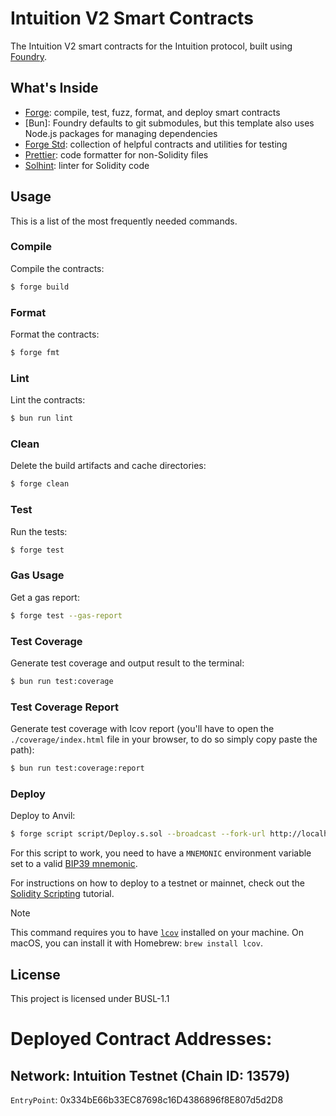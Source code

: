 # Intuition V2 Smart Contracts

The Intuition V2 smart contracts for the Intuition protocol, built using [Foundry](https://book.getfoundry.sh/).

## What's Inside

- [Forge](https://github.com/foundry-rs/foundry/blob/master/forge): compile, test, fuzz, format, and deploy smart
  contracts
- [Bun]: Foundry defaults to git submodules, but this template also uses Node.js packages for managing dependencies
- [Forge Std](https://github.com/foundry-rs/forge-std): collection of helpful contracts and utilities for testing
- [Prettier](https://github.com/prettier/prettier): code formatter for non-Solidity files
- [Solhint](https://github.com/protofire/solhint): linter for Solidity code

## Usage

This is a list of the most frequently needed commands.

### Compile

Compile the contracts:

```sh
$ forge build
```

### Format

Format the contracts:

```sh
$ forge fmt
```

### Lint

Lint the contracts:

```sh
$ bun run lint
```

### Clean

Delete the build artifacts and cache directories:

```sh
$ forge clean
```

### Test

Run the tests:

```sh
$ forge test
```

### Gas Usage

Get a gas report:

```sh
$ forge test --gas-report
```

### Test Coverage

Generate test coverage and output result to the terminal:

```sh
$ bun run test:coverage
```

### Test Coverage Report

Generate test coverage with lcov report (you'll have to open the `./coverage/index.html` file in your browser, to do so
simply copy paste the path):

```sh
$ bun run test:coverage:report
```

### Deploy

Deploy to Anvil:

```sh
$ forge script script/Deploy.s.sol --broadcast --fork-url http://localhost:8545
```

For this script to work, you need to have a `MNEMONIC` environment variable set to a valid
[BIP39 mnemonic](https://iancoleman.io/bip39/).

For instructions on how to deploy to a testnet or mainnet, check out the
[Solidity Scripting](https://book.getfoundry.sh/tutorials/solidity-scripting.html) tutorial.

> [!NOTE]
>
> This command requires you to have [`lcov`](https://github.com/linux-test-project/lcov) installed on your machine. On
> macOS, you can install it with Homebrew: `brew install lcov`.


## License

This project is licensed under BUSL-1.1


# Deployed Contract Addresses:

## Network: Intuition Testnet (Chain ID: 13579)

`EntryPoint`: 0x334bE66b33EC87698c16D4386896f8E807d5d2D8
